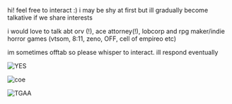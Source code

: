  hi! feel free to interact :) i may be shy at first but ill gradually become talkative if we share interests
 
 i would love to talk abt orv (!), ace attorney(!), lobcorp and rpg maker/indie horror games (vtsom, 8:11, zeno, OFF, cell of empireo etc)

 im sometimes offtab so please whisper to interact. ill respond eventually









![YES](https://github.com/4th-wall/4th-wall/assets/130046893/54063150-c384-4104-ba79-f43ca2085921) 

![coe](https://github.com/4th-wall/4th-wall/assets/130046893/a47c6bb0-f825-41c3-962e-4db0d3be5861)

![TGAA](https://github.com/4th-wall/4th-wall/assets/130046893/13a22e3f-4a49-402d-8a7b-631776a82447)
